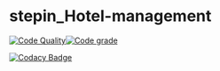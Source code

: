# stepin_Hotel-management

[![Code Quality](https://www.code-inspector.com/project/27642/score/svg)](https://www.code-inspector.com)[![Code grade](https://www.code-inspector.com/project/27642/status/svg)](https://www.code-inspector.com)

[![Codacy Badge](https://app.codacy.com/project/badge/Grade/27e2bb009be444c88d3e5fc04ccd82d0)](https://www.codacy.com/gh/soumya1349/stepin_Hotel-management/dashboard?utm_source=github.com&amp;utm_medium=referral&amp;utm_content=soumya1349/stepin_Hotel-management&amp;utm_campaign=Badge_Grade)
